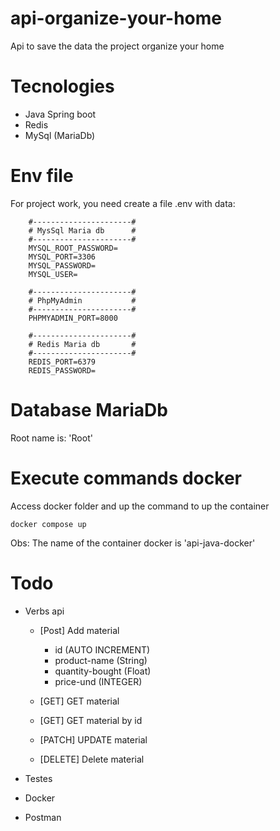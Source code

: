 # api-organize-your-home
Api to save the data the project organize your home

# Tecnologies
- Java Spring boot
- Redis
- MySql (MariaDb)

# Env file
For project work, you need create a file .env with data:
```` 
    #----------------------#
    # MysSql Maria db      #
    #----------------------#
    MYSQL_ROOT_PASSWORD=
    MYSQL_PORT=3306
    MYSQL_PASSWORD=
    MYSQL_USER=

    #----------------------#
    # PhpMyAdmin           #
    #----------------------#
    PHPMYADMIN_PORT=8000

    #----------------------#
    # Redis Maria db       #
    #----------------------#
    REDIS_PORT=6379
    REDIS_PASSWORD=
````

# Database MariaDb
Root name is: 'Root'

# Execute commands docker
Access docker folder and up the command to up the container  

``` docker compose up ```

Obs: The name of the container docker is 'api-java-docker'

# Todo
- Verbs api
    - [Post] Add material
        - id (AUTO INCREMENT)
        - product-name (String)
        - quantity-bought (Float)
        - price-und (INTEGER)

    - [GET] GET material
    - [GET] GET material by id
    - [PATCH] UPDATE material  
    - [DELETE] Delete material

- Testes
- Docker
- Postman



